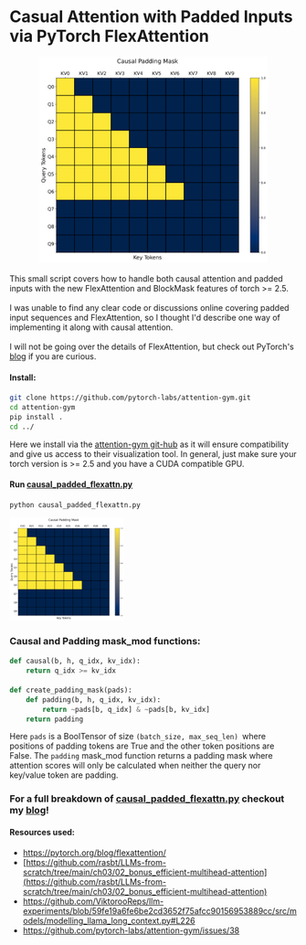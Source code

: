 # Casual Attention with Padded Inputs via PyTorch FlexAttention

<div align="center">
    <img src="causal_padding_mask.png" alt="visualized attention after masking" width="400">
</div>
<br>
This small script covers how to handle both causal attention and padded inputs with the new FlexAttention and BlockMask features of torch >= 2.5.
<br>
<br>
I was unable to find any clear code or discussions online covering padded input sequences and FlexAttention, so I thought I'd describe one way of implementing it along with causal attention. 
<br>
<br>
I will not be going over the details of FlexAttention, but check out PyTorch's <a href="https://pytorch.org/blog/flexattention/ ">blog</a> if you are curious.

#### Install:
```sh
git clone https://github.com/pytorch-labs/attention-gym.git
cd attention-gym
pip install .
cd ../
```
Here we install via the <a href="https://github.com/pytorch-labs/attention-gym">attention-gym git-hub</a> as it will ensure compatibility and give us access to their visualization tool. In general, just make sure your torch version is >= 2.5 and you have a CUDA compatible GPU.  

#### Run [<u>causal_padded_flexattn.py</u>](./causal_padded_flexattn.py)

```sh
python causal_padded_flexattn.py
```
<img src="causal_padding_mask.png" alt="visualized attention after masking" width="200">

### Causal and Padding mask_mod functions:

```python
def causal(b, h, q_idx, kv_idx):
    return q_idx >= kv_idx

def create_padding_mask(pads):
    def padding(b, h, q_idx, kv_idx):
        return ~pads[b, q_idx] & ~pads[b, kv_idx]
    return padding
```

Here `pads` is a BoolTensor of size `(batch_size, max_seq_len) `where positions of padding tokens are True and the other token positions are False. The `padding` mask_mod function returns a padding mask where attention scores will only be calculated when neither the query nor key/value token are padding.

### For a full breakdown of [<u>causal_padded_flexattn.py</u>](./causal_padded_flexattn.py) checkout my [blog](https://medium.com/p/25e21b294551/e)!


#### Resources used:
- https://pytorch.org/blog/flexattention/ 
- [https://github.com/rasbt/LLMs-from-scratch/tree/main/ch03/02_bonus_efficient-multihead-attention](https://github.com/rasbt/LLMs-from-scratch/tree/main/ch03/02_bonus_efficient-multihead-attention)
- https://github.com/ViktorooReps/llm-experiments/blob/59fe19a6fe6be2cd3652f75afcc90156953889cc/src/models/modelling_llama_long_context.py#L226
- https://github.com/pytorch-labs/attention-gym/issues/38